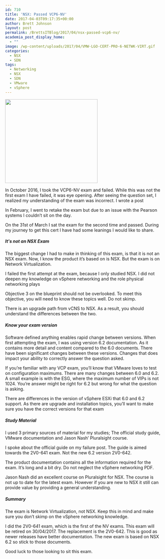 ```yaml
---
id: 710
title: 'NSX: Passed VCP6-NV'
date: 2017-04-03T09:17:35+00:00
author: Brett Johnson
layout: post
permalink: /BrettsITBlog/2017/04/nsx-passed-vcp6-nv/
academia_post_display_home:
  - ""
image: /wp-content/uploads/2017/04/VMW-LGO-CERT-PRO-6-NETWK-VIRT.gif
categories:
  - NSX
  - SDN
tags:
  - Networking
  - NSX
  - SDN
  - VMware
  - vSphere
---
```

<img class="alignnone size-medium wp-image-706" src="https://sdbrett.com/assets/images/2017/04/VMW-LGO-CERT-PRO-6-NETWK-VIRT-300x272.gif" alt="" width="300" height="272" srcset="https://sdbrett.com/assets/images2017/04/VMW-LGO-CERT-PRO-6-NETWK-VIRT-300x272.gif 300w, https://sdbrett.com/assets/images2017/04/VMW-LGO-CERT-PRO-6-NETWK-VIRT-260x236.gif 260w" sizes="(max-width: 300px) 100vw, 300px" />

In October 2016, I took the VCP6-NV exam and failed. While this was not the first exam I have failed, it was eye opening. After seeing the question set, I realized my understanding of the exam was incorrect. I wrote a post 

In February, I went to retake the exam but due to an issue with the Pearson systems I couldn&#8217;t sit on the day.

On the 31st of March I sat the exam for the second time and passed. During my journey to get this cert I have had some leanings I would like to share.

##### It's not an NSX Exam 

The biggest change I had to make in thinking of this exam, is that it is not an NSX exam. Now, I know the product it&#8217;s based on is NSX. But the exam is on Network Virtualization.

I failed the first attempt at the exam, because I only studied NSX. I did not deepen my knowledge on vSphere networking and the role physical networking plays
  
Objective 3 on the blueprint should not be overlooked. To meet this objective, you will need to know these topics well. Do not skimp.

There is an upgrade path from vCNS to NSX. As a result, you should understand the differences between the two.

##### Know your exam version

Software defined anything enables rapid change between versions. When first attempting the exam, I was using version 6.2 documentation. As it contains more detail and content compared to the 6.0 documents. There have been significant changes between these versions. Changes that does impact your ability to correctly answer the question asked.

If you&#8217;re familiar with any VCP exam, you&#8217;ll know that VMware loves to test on configuration maximums. There are many changes between 6.0 and 6.2. A small example is with the ESG, where the maximum number of VIPs is not 1024. You&#8217;re answer might be right for 6.2 but wrong for what the question is asking.

There are differences in the version of vSphere ESXi that 6.0 and 6.2 support. As there are upgrade and installation topics, you&#8217;ll want to make sure you have the correct versions for that exam

#####  Study Material

I used 3 primary sources of material for my studies; The official study guide, VMware documentation and Jason Nash&#8217; Pluralsight course.

I spoke about the official guide on my failure post. The guide is aimed towards the 2V0-641 exam. Not the new 6.2 version 2V0-642.

The product documentation contains all the information required for the exam. It&#8217;s long and a bit dry. Do not neglect the vSphere networking PDF.

Jason Nash did an excellent course on Pluralsight for NSX. The course is not up to date for the latest exam. However if you are new to NSX it still can provide value by providing a general understanding.

##### Summary

The exam is Network Virtualization, not NSX. Keep this in mind and make sure you don&#8217;t skimp on the vSphere networking knowledge.

I did the 2V0-641 exam, which is the first of the NV exams. This exam will be retired on 30/04/2017. The replacement is the 2V0-642. This is good as newer releases have better documentation. The new exam is based on NSX 6.2 so stick to those documents.

Good luck to those looking to sit this exam.